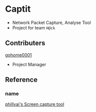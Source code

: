 # Captit

- Network Packet Capture, Analyse Tool
- Project for team `H@ck`

## Contributers

<a href="">gohome0001<a/>
- Project Manager


## Reference

### name
 
<a href="https://github.com/phillyai"> phillyai's Screen capture tool</a>
